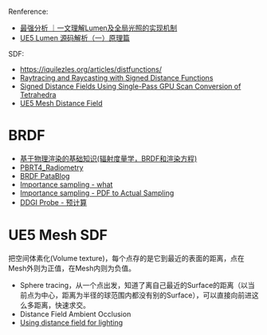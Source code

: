 Renference:
* [最强分析 ｜一文理解Lumen及全局光照的实现机制](https://zhuanlan.zhihu.com/p/643337359)
* [UE5 Lumen 源码解析（一）原理篇](https://zhuanlan.zhihu.com/p/499713106)

SDF:

* https://iquilezles.org/articles/distfunctions/
* [Raytracing and Raycasting with Signed Distance Functions](https://ben.land/post/2022/08/15/raycasting-raytracing-sdf/)
* [Signed Distance Fields Using Single-Pass GPU Scan Conversion of Tetrahedra](https://developer.nvidia.com/gpugems/gpugems3/part-v-physics-simulation/chapter-34-signed-distance-fields-using-single-pass-gpu)
* [UE5 Mesh Distance Field](https://dev.epicgames.com/documentation/en-us/unreal-engine/mesh-distance-fields-in-unreal-engine?application_version=5.0)

# BRDF
* [基于物理渲染的基础知识(辐射度量学，BRDF和渲染方程)](https://zhuanlan.zhihu.com/p/145410416)
* [PBRT4_Radiometry](https://pbr-book.org/4ed/Radiometry,_Spectra,_and_Color/Surface_Reflection)
* [BRDF PataBlog](https://www.patapom.com/blog/BRDF/BRDF%20Definition/)
* [Importance sampling - what](https://patapom.com/blog/Math/ImportanceSampling/)
* [Importance sampling - PDF to Actual Sampling](https://www.tobias-franke.eu/log/2014/03/30/notes_on_importance_sampling.html)
* [DDGI Probe - 预计算](https://zhuanlan.zhihu.com/p/404520592)

# UE5 Mesh SDF
把空间体素化(Volume texture)，每个点存的是它到最近的表面的距离，点在Mesh外则为正值，在Mesh内则为负值。
* Sphere tracing，从一个点出发，知道了离自己最近的Surface的距离（以当前点为中心，距离为半径的球范围内都没有别的Surface），可以直接向前进这么多距离，快速求交。
* Distance Field Ambient Occlusion
* [Using distance field for lighting](https://iquilezles.org/articles/raymarchingdf/)